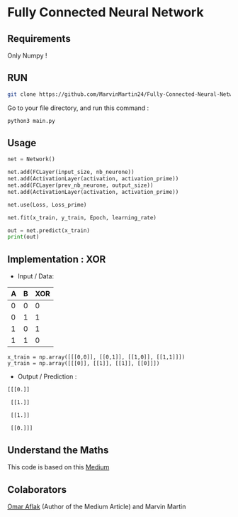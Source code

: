 # Fully Connected Neural Network
## Requirements
Only Numpy !

## RUN
```bash
git clone https://github.com/MarvinMartin24/Fully-Connected-Neural-Network.git
```
Go to your file directory, and run this command :
```bash
python3 main.py
```
## Usage
```python
net = Network()

net.add(FCLayer(input_size, nb_neurone))
net.add(ActivationLayer(activation, activation_prime))
net.add(FCLayer(prev_nb_neurone, output_size))
net.add(ActivationLayer(activation, activation_prime))

net.use(Loss, Loss_prime)

net.fit(x_train, y_train, Epoch, learning_rate)

out = net.predict(x_train)
print(out)
```
## Implementation : XOR
* Input / Data:


| A | B | XOR |
| --- | --- |--- |
| 0 | 0 | 0 |
| 0 | 1 | 1 |
| 1 | 0 | 1 |
| 1 | 1 | 0 |

```python3
x_train = np.array([[[0,0]], [[0,1]], [[1,0]], [[1,1]]])
y_train = np.array([[[0]], [[1]], [[1]], [[0]]])
```
* Output / Prediction :
```bash
[[[0.]]

 [[1.]]

 [[1.]]

 [[0.]]]
```
## Understand the Maths
This code is  based on this [Medium](https://medium.com/datadriveninvestor/math-neural-network-from-scratch-in-python-d6da9f29ce65)

## Colaborators
[Omar Aflak](https://github.com/OmarAflak) (Author of the Medium Article)
and Marvin Martin

